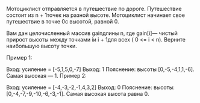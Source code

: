 Мотоциклист отправляется в путешествие по дороге. Путешествие состоит из n + 1точек на разной высоте. Мотоциклист начинает свое путешествие в точке 0с высотой, равной 0.

Вам дан целочисленный массив gainдлины n, где gain[i]— чистый прирост высоты между точками iи i + 1для всех ( 0 <= i < n). Верните наибольшую высоту точки.

Пример 1:

Вход: усиление = [-5,1,5,0,-7]
Выход: 1
Пояснение: высоты [0,-5,-4,1,1,-6]. Самая высокая — 1.
Пример 2:

Вход: усиление = [-4,-3,-2,-1,4,3,2]
Выход: 0
Пояснение: высоты: [0,-4,-7,-9,-10,-6,-3,-1]. Самая высокая высота равна 0.
